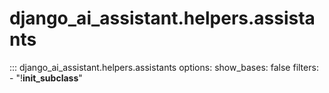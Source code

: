 # django_ai_assistant.helpers.assistants

::: django_ai_assistant.helpers.assistants
    options:
        show_bases: false
        filters:
            - "!__init_subclass__"
